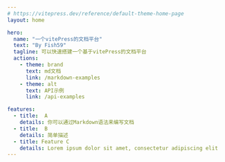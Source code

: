 ```yaml
---
# https://vitepress.dev/reference/default-theme-home-page
layout: home

hero:
  name: "一个vitePress的文档平台"
  text: "By Fish59"
  tagline: 可以快速搭建一个基于vitePress的文档平台
  actions:
    - theme: brand
      text: md文档
      link: /markdown-examples
    - theme: alt
      text: API示例
      link: /api-examples

features:
  - title:  A
    details: 你可以通过Markdown语法来编写文档
  - title:  B
    details: 简单描述
  - title: Feature C
    details: Lorem ipsum dolor sit amet, consectetur adipiscing elit
---
```


<CustomComponentfrom />



